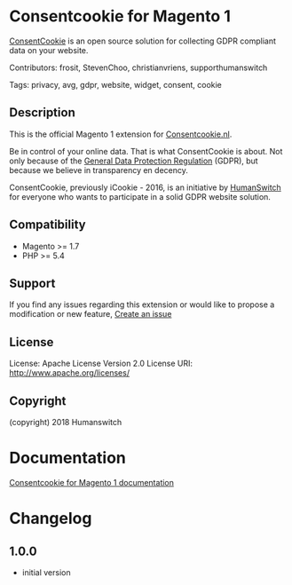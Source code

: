 Consentcookie for Magento 1
===========================

[ConsentCookie](https://www.consentcookie.nl) is an open source solution for collecting GDPR compliant data on your website.

Contributors: frosit, StevenChoo, christianvriens, supporthumanswitch

Tags: privacy, avg, gdpr, website, widget, consent, cookie

Description
-----------

This is the official Magento 1 extension for [Consentcookie.nl](https://www.consentcookie.nl/).

Be in control of your online data. That is what ConsentCookie is about.
Not only because of the [General Data Protection Regulation](https://www.eugdpr.org/) (GDPR), but because we believe in transparency en decency.

ConsentCookie, previously iCookie - 2016, is an initiative by [HumanSwitch](https://www.humanswitch.io) for everyone who wants to participate in a solid GDPR website solution.

Compatibility
-------------

* Magento >= 1.7
* PHP >= 5.4

Support
-------

If you find any issues regarding this extension or would like to propose a modification or new feature, [Create an issue](#)

License
-------

License: Apache License Version 2.0
License URI: http://www.apache.org/licenses/

Copyright
---------

(copyright) 2018 Humanswitch

# Documentation

[Consentcookie for Magento 1 documentation](https://www.consentcookie.nl/documentation/start-direct/magento-1-plugin/)


# Changelog

## 1.0.0

* initial version
